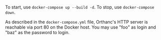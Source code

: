 To start, use `docker-compose up --build -d`.
To stop, use `docker-compose down`.

As described in the `docker-compose.yml` file, Orthanc's HTTP server is
reachable via port 80 on the Docker host.  You may use "foo" as login and 
"baz" as the password to login.
